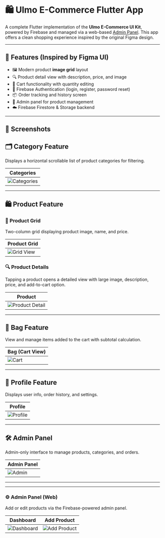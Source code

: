 # 🛍️ Ulmo E-Commerce Flutter App

A complete Flutter implementation of the **Ulmo E-Commerce UI Kit**, powered by Firebase and managed via a web-based [Admin Panel](https://v0-firebase-admin-panel-alpha.vercel.app/). This app offers a clean shopping experience inspired by the original Figma design.

---

## 🌟 Features (Inspired by Figma UI)

- 🖼 Modern product **image grid** layout
- 🔍 Product detail view with description, price, and image
- 🛒 Cart functionality with quantity editing
- 🔐 Firebase Authentication (login, register, password reset)
- 📦 Order tracking and history screen
- 🔧 Admin panel for product management
- ☁️ Firebase Firestore & Storage backend

---

## 📱 Screenshots

## 🗂 Category Feature  
Displays a horizontal scrollable list of product categories for filtering.

| Categories |
|------------|
| ![Categories](screenshots/main_page.png) |

---

## 🛍 Product Feature  

### 🧱 Product Grid  
Two-column grid displaying product image, name, and price.

| Product Grid |
|--------------|
| ![Grid View](screenshots/product_grid.png) |

### 🔍 Product Details  
Tapping a product opens a detailed view with large image, description, price, and add-to-cart option.

| Product  |
|----------------|
| ![Product Detail](screenshots/product_details.png) |

---

## 🛒 Bag Feature  
View and manage items added to the cart with subtotal calculation.

| Bag (Cart View) |
|-----------------|
| ![Cart](screenshots/order.png) |

---

## 👤 Profile Feature  
Displays user info, order history, and settings.

| Profile |
|---------|
| ![Profile](screenshots/address.png) |

---

## 🛠 Admin Panel  
Admin-only interface to manage products, categories, and orders.

| Admin Panel |
|-------------|
| ![Admin](screenshots/admin_panel_2.png) |

---


---

### ⚙️ Admin Panel (Web)
Add or edit products via the Firebase-powered admin panel.

| Dashboard | Add Product |
|-----------|-------------|
| ![Dashboard](assets/screenshots/admin_dashboard.png) | ![Add Product](assets/screenshots/admin_upload.png) |
